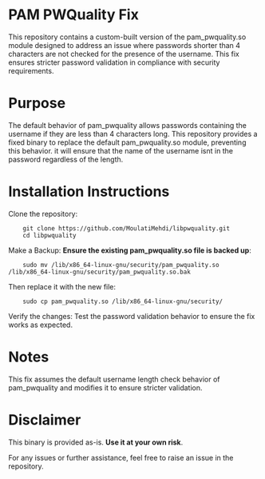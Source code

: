 # PAM PWQuality Fix

This repository contains a custom-built version of the pam_pwquality.so module designed to address an issue where passwords shorter than 4 characters are not checked for the presence of the username. This fix ensures stricter password validation in compliance with security requirements.

# Purpose

The default behavior of pam_pwquality allows passwords containing the username if they are less than 4 characters long.
This repository provides a fixed binary to replace the default pam_pwquality.so module, preventing this behavior.
it will ensure that the name of the username isnt in the password regardless of the length.

# Installation Instructions

Clone the repository:
```shell
    git clone https://github.com/MoulatiMehdi/libpwquality.git
    cd libpwquality
```
Make a Backup: **Ensure the existing pam_pwquality.so file is backed up**:

```shell
    sudo mv /lib/x86_64-linux-gnu/security/pam_pwquality.so /lib/x86_64-linux-gnu/security/pam_pwquality.so.bak	
```
Then replace it with the new file:

```shell
    sudo cp pam_pwquality.so /lib/x86_64-linux-gnu/security/
```
Verify the changes: Test the password validation behavior to ensure the fix works as expected.

# Notes

This fix assumes the default username length check behavior of pam_pwquality and modifies it to ensure stricter validation.

# Disclaimer

This binary is provided as-is. **Use it at your own risk**. 

For any issues or further assistance, feel free to raise an issue in the repository.



